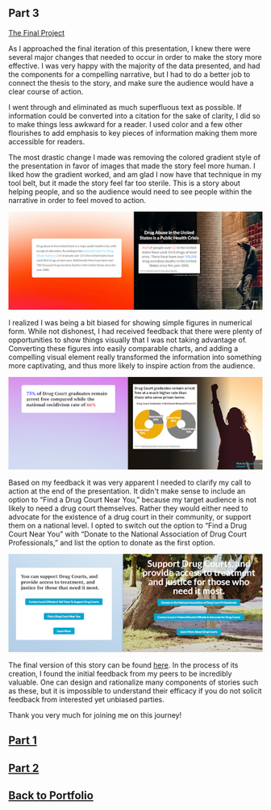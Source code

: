 ## Part 3
[The Final Project](https://carnegiemellon.shorthandstories.com/the-case-for-drug-courts/index.html)

As I approached the final iteration of this presentation, I knew there were several major changes that needed to occur in order to make the story more effective. I was very happy with the majority of the data presented, and had the components for a compelling narrative, but I had to do a better job to connect the thesis to the story, and make sure the audience would have a clear course of action.


I went through and eliminated as much superfluous text as possible. If information could be converted into a citation for the sake of clarity, I did so to make things less awkward for a reader. I used color and a few other flourishes to add emphasis to key pieces of information making them more accessible for readers.


The most drastic change I made was removing the colored gradient style of the presentation in favor of images that made the story feel more human. I liked how the gradient worked, and am glad I now have that technique in my tool belt, but it made the story feel far too sterile. This is a story about helping people, and so the audience would need to see people within the narrative in order to feel moved to action.


![image](https://raw.githubusercontent.com/duncbind/portfolio/main/comparison1.png)


I realized I was being a bit biased for showing simple figures in numerical form. While not dishonest, I had received feedback that there were plenty of opportunities to show things visually that I was not taking advantage of. Converting these figures into easily comparable charts, and adding a compelling visual element really transformed the information into something more captivating, and thus more likely to inspire action from the audience.



![image](https://raw.githubusercontent.com/duncbind/portfolio/main/comparison2.png)


Based on my feedback it was very apparent I needed to clarify my call to action at the end of the presentation. It didn't make sense to include an option to “Find a Drug Court Near You,” because my target audience is not likely to need a drug court themselves. Rather they would either need to advocate for the existence of a drug court in their community, or support them on a national level. I opted to switch out the option to “Find a Drug Court Near You” with “Donate to the National Association of Drug Court Professionals,” and list the option to donate as the first option.



![image](https://raw.githubusercontent.com/duncbind/portfolio/main/comparison3.png)


The final version of this story can be found [here](https://carnegiemellon.shorthandstories.com/the-case-for-drug-courts/index.html). In the process of its creation, I found the initial feedback from my peers to be incredibly valuable. One can design and rationalize many components of stories such as these, but it is impossible to understand their efficacy if you do not solicit feedback from interested yet unbiased parties. 

Thank you very much for joining me on this journey!


## [Part 1](https://duncbind.github.io/portfolio/finalprojectpt1.html)
## [Part 2](https://duncbind.github.io/portfolio/finalprojectpt2.html)
## [Back to Portfolio](https://duncbind.github.io/portfolio/)
